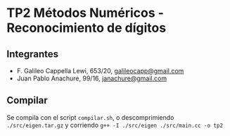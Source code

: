 # TP2 Métodos Numéricos - Reconocimiento de dígitos

## Integrantes

* F. Galileo Cappella Lewi, 653/20, galileocapp@gmail.com
* Juan Pablo Anachure, 99/16, janachure@gmail.com

## Compilar

Se compila con el script `compilar.sh`, o descomprimiendo `./src/eigen.tar.gz` y corriendo `g++ -I ./src/eigen ./src/main.cc -o tp2`
